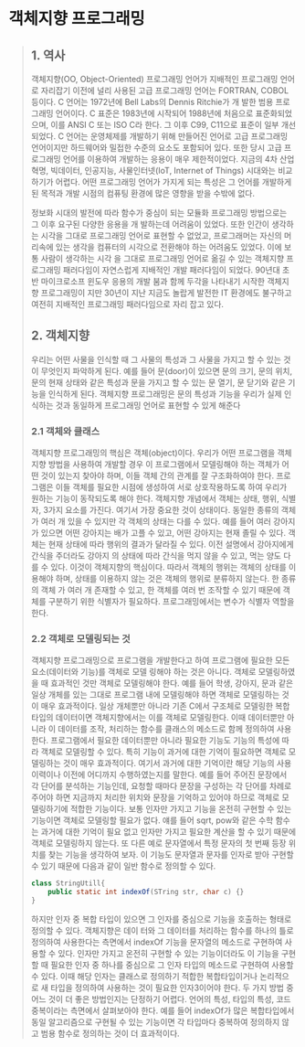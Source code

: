 # 객체지향 프로그래밍
> ## 1. 역사
> 객체지향(OO, Object-Oriented) 프로그래밍 언어가 지배적인 프로그래밍 언어로 자리잡기 이전에 널리 사용된 고급 프로그래밍 언어는 FORTRAN, COBOL 등이다. C 언어는 1972년에 Bell Labs의 Dennis Ritchie가 개 발한 범용 프로그래밍 언어이다. C 표준은 1983년에 시작되어 1988년에 처음으로 표준화되었으며, 이를 ANSI C 또는 ISO C라 한다. 그 이후 C99, C11으로 표준이 일부 개선되었다. C 언어는 운영체제를 개발하기 위해 만들어진 언어로 고급 프로그래밍 언어이지만 하드웨어와 밀접한 수준의 요소도 포함되어 있다. 또한 당시 고급 프로그래밍 언어를 이용하여 개발하는 응용이 매우 제한적이었다. 지금의 4차 산업혁명, 빅데이터, 인공지능, 사물인터넷(IoT, Internet of Things) 시대와는 비교하기가 어렵다. 어떤 프로그래밍 언어가 가지게 되는 특성은 그 언어를 개발하게 된 목적과 개발 시점의 컴퓨팅 환경에 많은 영향을 받을 수밖에 없다.
> 
> 정보화 시대의 발전에 따라 함수가 중심이 되는 모듈화 프로그래밍 방법으로는 그 이후 요구된 다양한 응용을 개 발하는데 어려움이 있었다. 또한 인간이 생각하는 시각을 그대로 프로그래밍 언어로 표현할 수 없었고, 프로그래머는 자신의 머리속에 있는 생각을 컴퓨터의 시각으로 전환해야 하는 어려움도 있었다. 이에 보통 사람이 생각하는 시각 을 그대로 프로그래밍 언어로 옮길 수 있는 객체지향 프로그래밍 패러다임이 자연스럽게 지배적인 개발 패러다임이 되었다. 90년대 초반 마이크로소프 윈도우 응용의 개발 붐과 함께 두각을 나타내기 시작한 객체지향 프로그래밍이 지만 30년이 지난 지금도 놀랍게 발전한 IT 환경에도 불구하고 여전히 지배적인 프로그래밍 패러다임으로 자리 잡고 있다.
> 
> ## 2. 객체지향
> 우리는 어떤 사물을 인식할 때 그 사물의 특성과 그 사물을 가지고 할 수 있는 것이 무엇인지 파악하게 된다. 예를 들어 문(door)이 있으면 문의 크기, 문의 위치, 문의 현재 상태와 같은 특성과 문을 가지고 할 수 있는 문 열기, 문 닫기와 같은 기능을 인식하게 된다. 객체지향 프로그래밍은 문의 특성과 기능을 우리가 실제 인식하는 것과 동일하게 프로그래밍 언어로 표현할 수 있게 해준다
> 
> ### 2.1 객체와 클래스
> 객체지향 프로그래밍의 핵심은 객체(object)이다. 우리가 어떤 프로그램을 객체지향 방법을 사용하여 개발할 경우 이 프로그램에서 모델링해야 하는 객체가 어떤 것이 있는지 찾아야 하며, 이들 객체 간의 관계를 잘 구조화하여야 한다. 프로그램은 이들 객체를 필요한 시점에 생성하여 서로 상호작용하도록 하여 우리가 원하는 기능이 동작되도록 해야 한다. 객체지향 개념에서 객체는 상태, 행위, 식별자, 3가지 요소를 가진다. 여기서 가장 중요한 것이 상태이다. 동일한 종류의 객체가 여러 개 있을 수 있지만 각 객체의 상태는 다를 수 있다. 예를 들어 여러 강아지가 있으면 어떤 강아지는 배가 고플 수 있고, 어떤 강아지는 현재 졸릴 수 있다.
> 객체는 현재 상태에 따라 행위의 결과가 달라질 수 있다. 이전 설명에서 강아지에게 간식을 주더라도 강아지 의 상태에 따라 간식을 먹지 않을 수 있고, 먹는 양도 다를 수 있다. 이것이 객체지향의 핵심이다. 따라서 객체의 행위는 객체의 상태를 이용해야 하며, 상태를 이용하지 않는 것은 객체의 행위로 분류하지 않는다. 한 종류의 객체 가 여러 개 존재할 수 있고, 한 객체를 여러 번 조작할 수 있기 때문에 객체를 구분하기 위한 식별자가 필요하다. 프로그래밍에서는 변수가 식별자 역할을 한다.
> 
> ### 2.2 객체로 모델링되는 것
> 객체지향 프로그래밍으로 프로그램을 개발한다고 하여 프로그램에 필요한 모든 요소(데이터와 기능)를 객체로 모델 링해야 하는 것은 아니다. 객체로 모델링하였을 때 효과적인 것만 객체로 모델링해야 한다. 예를 들어 학생, 강아지, 문과 같은 일상 개체를 있는 그대로 프로그램 내에 모델링해야 하면 객체로 모델링하는 것이 매우 효과적이다. 일상 개체뿐만 아니라 기존 C에서 구조체로 모델링한 복합타입의 데이터이면 객체지향에서는 이를 객체로 모델링한다. 이때 데이터뿐만 아니라 이 데이터를 조작, 처리하는 함수를 클래스의 메소드로 함께 정의하여 사용한다.
> 프로그램에서 필요한 데이터뿐만 아니라 필요한 기능도 기능의 특성에 따라 객체로 모델링할 수 있다. 특히 기능이 과거에 대한 기억이 필요하면 객체로 모델링하는 것이 매우 효과적이다. 여기서 과거에 대한 기억이란 해당 기능의 사용 이력이나 이전에 어디까지 수행하였는지를 말한다. 예를 들어 주어진 문장에서 각 단어를 분석하는 기능인데, 요청할 때마다 문장을 구성하는 각 단어를 차례로 주어야 하면 지금까지 처리한 위치와 문장을 기억하고 있어야 하므로 객체로 모델링하기에 적합한 기능이다.
> 보통 인자만 가지고 기능을 온전히 구현할 수 있는 기능이면 객체로 모델링할 필요가 없다. 얘를 들어 sqrt, pow와 같은 수학 함수는 과거에 대한 기억이 필요 없고 인자만 가지고 필요한 계산을 할 수 있기 때문에 객체로 모델링하지 않는다. 또 다른 예로 문자열에서 특정 문자의 첫 번째 등장 위치를 찾는 기능을 생각하여 보자. 이 기능도 문자열과 문자를 인자로 받아 구현할 수 있기 때문에 다음과 같이 일반 함수로 정의할 수 있다.
> 
> ```java
> class StringUtill{
>     public static int indexOf(STring str, char c) {}
> }
> ```
> 
> 하지만 인자 중 복합 타입이 있으면 그 인자를 중심으로 기능을 호출하는 형태로 정의할 수 있다. 객체지향은 데이 터와 그 데이터를 처리하는 함수를 하나의 틀로 정의하여 사용한다는 측면에서 indexOf 기능을 문자열의 메소드로 구현하여 사용할 수 있다.
> 인자만 가지고 온전히 구현할 수 있는 기능이더라도 이 기능을 구현할 때 필요한 인자 중 하나를 중심으로 그 인자 타입의 메소드로 구현하여 사용할 수 있다. 이때 해당 인자는 클래스로 정의하기 적합한 복합타입이거나 논리적으로 새 타입을 정의하여 사용하는 것이 필요한 인자3이어야 한다.
> 두 가지 방법 중 어느 것이 더 좋은 방법인지는 단정하기 어렵다. 언어의 특성, 타입의 특성, 코드 중복이라는 측면에서 살펴보아야 한다. 예를 들어 indexOf가 많은 복합타입에서 동일 알고리즘으로 구현될 수 있는 기능이면 각 타입마다 중복하여 정의하지 않고 범용 함수로 정의하는 것이 더 효과적이다.

> 

> 
